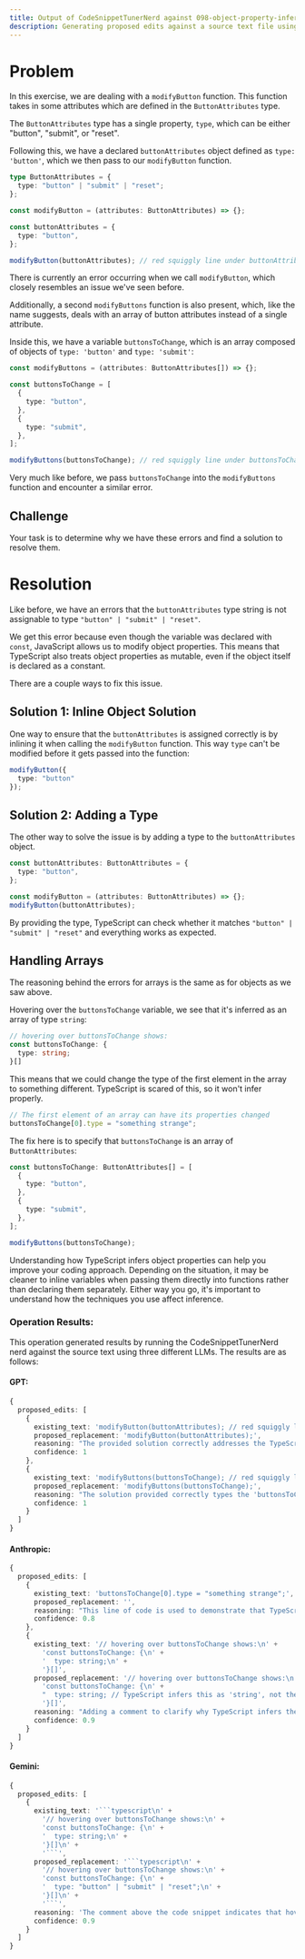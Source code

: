 ```yaml
---
title: Output of CodeSnippetTunerNerd against 098-object-property-inference.md
description: Generating proposed edits against a source text file using the CodeSnippetTunerNerd nerd. The source text is included, followed by edits generated by the same nerd against three different LLMs.
---
```


# Problem
In this exercise, we are dealing with a `modifyButton` function. This function takes in some attributes which are defined in the `ButtonAttributes` type.

The `ButtonAttributes` type has a single property, `type`, which can be either "button", "submit", or "reset".

Following this, we have a declared `buttonAttributes` object defined as `type: 'button'`, which we then pass to our `modifyButton` function.

```typescript
type ButtonAttributes = {
  type: "button" | "submit" | "reset";
};

const modifyButton = (attributes: ButtonAttributes) => {};

const buttonAttributes = {
  type: "button",
};

modifyButton(buttonAttributes); // red squiggly line under buttonAttributes
```

There is currently an error occurring when we call `modifyButton`, which closely resembles an issue we've seen before.

Additionally, a second `modifyButtons` function is also present, which, like the name suggests, deals with an array of button attributes instead of a single attribute.

Inside this, we have a variable `buttonsToChange`, which is an array composed of objects of `type: 'button'` and `type: 'submit'`:

```typescript
const modifyButtons = (attributes: ButtonAttributes[]) => {};

const buttonsToChange = [
  {
    type: "button",
  },
  {
    type: "submit",
  },
];

modifyButtons(buttonsToChange); // red squiggly line under buttonsToChange
```

Very much like before, we pass `buttonsToChange` into the `modifyButtons` function and encounter a similar error. 

## Challenge

Your task is to determine why we have these errors and find a solution to resolve them.

# Resolution
Like before, we have an errors that the `buttonAttributes` type string is not assignable to type `"button" | "submit" | "reset"`.

We get this error because even though the variable was declared with `const`, JavaScript allows us to modify object properties. This means that TypeScript also treats object properties as mutable, even if the object itself is declared as a constant.

There are a couple ways to fix this issue. 

## Solution 1: Inline Object Solution

One way to ensure that the `buttonAttributes` is assigned correctly is by inlining it when calling the `modifyButton` function. This way `type` can't be modified before it gets passed into the function:

```typescript
modifyButton({
  type: "button"
});
```

## Solution 2: Adding a Type

The other way to solve the issue is by adding a type to the `buttonAttributes` object.

```typescript
const buttonAttributes: ButtonAttributes = {
  type: "button",
};

const modifyButton = (attributes: ButtonAttributes) => {};
modifyButton(buttonAttributes);
```

By providing the type, TypeScript can check whether it matches `"button" | "submit" | "reset"` and everything works as expected.

## Handling Arrays

The reasoning behind the errors for arrays is the same as for objects as we saw above.

Hovering over the `buttonsToChange` variable, we see that it's inferred as an array of type `string`:

```typescript
// hovering over buttonsToChange shows:
const buttonsToChange: {
  type: string;
}[]
```

This means that we could change the type of the first element in the array to something different. TypeScript is scared of this, so it won't infer properly.

```typescript
// The first element of an array can have its properties changed
buttonsToChange[0].type = "something strange";
```

The fix here is to specify that `buttonsToChange` is an array of `ButtonAttributes`:

```typescript
const buttonsToChange: ButtonAttributes[] = [
  {
    type: "button",
  },
  {
    type: "submit",
  },
];

modifyButtons(buttonsToChange);
```

Understanding how TypeScript infers object properties can help you improve your coding approach. Depending on the situation, it may be cleaner to inline variables when passing them directly into functions rather than declaring them separately. Either way you go, it's important to understand how the techniques you use affect inference.

### Operation Results:
This operation generated results by running the CodeSnippetTunerNerd nerd against the source text using three different LLMs. The results are as follows:

#### GPT:
```typescript
{
  proposed_edits: [
    {
      existing_text: 'modifyButton(buttonAttributes); // red squiggly line under buttonAttributes',
      proposed_replacement: 'modifyButton(buttonAttributes);',
      reasoning: "The provided solution correctly addresses the TypeScript error by explicitly typing the 'buttonAttributes' object. Therefore, the comment about the red squiggly line is no longer applicable and should be removed to avoid confusion.",
      confidence: 1
    },
    {
      existing_text: 'modifyButtons(buttonsToChange); // red squiggly line under buttonsToChange',
      proposed_replacement: 'modifyButtons(buttonsToChange);',
      reasoning: "The solution provided correctly types the 'buttonsToChange' array as an array of 'ButtonAttributes', resolving the TypeScript error. The comment about the red squiggly line should be removed as it is no longer relevant.",
      confidence: 1
    }
  ]
}
```

#### Anthropic:
```typescript
{
  proposed_edits: [
    {
      existing_text: 'buttonsToChange[0].type = "something strange";',
      proposed_replacement: '',
      reasoning: "This line of code is used to demonstrate that TypeScript allows mutating the type property of array elements to an invalid value. However, it's not a good practice to show incorrect code without comments explaining the purpose. It's better to remove this line to avoid confusion.",
      confidence: 0.8
    },
    {
      existing_text: '// hovering over buttonsToChange shows:\n' +
        'const buttonsToChange: {\n' +
        '  type: string;\n' +
        '}[]',
      proposed_replacement: '// hovering over buttonsToChange shows:\n' +
        'const buttonsToChange: {\n' +
        "  type: string; // TypeScript infers this as 'string', not the specific union type\n" +
        '}[]',
      reasoning: "Adding a comment to clarify why TypeScript infers the type as 'string' instead of the specific union type would help the reader understand the issue better.",
      confidence: 0.9
    }
  ]
}
```

#### Gemini:
```typescript
{
  proposed_edits: [
    {
      existing_text: '```typescript\n' +
        '// hovering over buttonsToChange shows:\n' +
        'const buttonsToChange: {\n' +
        '  type: string;\n' +
        '}[]\n' +
        '```',
      proposed_replacement: '```typescript\n' +
        '// hovering over buttonsToChange shows:\n' +
        'const buttonsToChange: {\n' +
        '  type: "button" | "submit" | "reset";\n' +
        '}[]\n' +
        '```',
      reasoning: 'The comment above the code snippet indicates that hovering over the variable `buttonsToChange` in an editor would show its inferred type. However, the type shown in the code snippet is incorrect. It should reflect the actual inferred type, which is an array of objects with a `type` property that can be either `"button"`, `"submit"`, or `"reset"`.',
      confidence: 0.9
    }
  ]
}
```